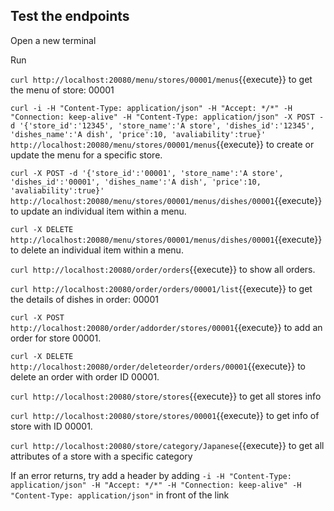 ## Test the endpoints

Open a new terminal

Run

`curl http://localhost:20080/menu/stores/00001/menus`{{execute}}
to get the menu of store: 00001

`curl -i -H "Content-Type: application/json" -H "Accept: */*" -H "Connection: keep-alive" -H "Content-Type: application/json" -X POST -d '{'store_id':'12345', 'store_name':'A store', 'dishes_id':'12345', 'dishes_name':'A dish', 'price':10, 'avaliability':true}' http://localhost:20080/menu/stores/00001/menus`{{execute}}
to create or update the menu for a specific store.

`curl -X POST -d '{'store_id':'00001', 'store_name':'A store', 'dishes_id':'00001', 'dishes_name':'A dish', 'price':10, 'avaliability':true}' http://localhost:20080/menu/stores/00001/menus/dishes/00001`{{execute}}
to update an individual item within a menu.

`curl -X DELETE http://localhost:20080/menu/stores/00001/menus/dishes/00001`{{execute}} to delete an individual item within a menu.

`curl http://localhost:20080/order/orders`{{execute}}
to show all orders.

`curl http://localhost:20080/order/orders/00001/list`{{execute}}
to get the details of dishes in order: 00001

`curl -X POST http://localhost:20080/order/addorder/stores/00001`{{execute}}
to add an order for store 00001.

`curl -X DELETE http://localhost:20080/order/deleteorder/orders/00001`{{execute}}
to delete an order with order ID 00001.

`curl http://localhost:20080/store/stores`{{execute}}
to get all stores info

`curl http://localhost:20080/store/stores/00001`{{execute}}
to get info of store with ID 00001.

`curl http://localhost:20080/store/category/Japanese`{{execute}}
to get all attributes of a store with a specific category

If an error returns, try add a header by adding
`-i -H "Content-Type: application/json" -H "Accept: */*" -H "Connection: keep-alive" -H "Content-Type: application/json"`
in front of the link
